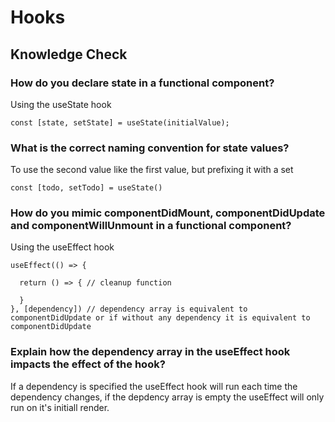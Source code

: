 # Hooks

## Knowledge Check

### How do you declare state in a functional component?

Using the useState hook

```
const [state, setState] = useState(initialValue);
```

### What is the correct naming convention for state values?

To use the second value like the first value, but prefixing it with a set

```
const [todo, setTodo] = useState()
```

### How do you mimic componentDidMount, componentDidUpdate and componentWillUnmount in a functional component?

Using the useEffect hook

```
useEffect(() => {

  return () => { // cleanup function

  }
}, [dependency]) // dependency array is equivalent to componentDidUpdate or if without any dependency it is equivalent to componentDidUpdate
```

### Explain how the dependency array in the useEffect hook impacts the effect of the hook?

If a dependency is specified the useEffect hook will run each time the dependency changes, if the depdency array is empty the useEffect will only run on it's initiall render.
